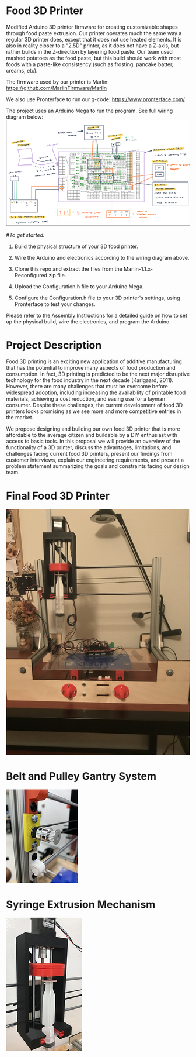 # Food 3D Printer
Modified Arduino 3D printer firmware for creating customizable shapes through food paste extrusion. Our printer operates much the same way a regular 3D printer does, except that it does not use heated elements. It is also in reality closer to a "2.5D" printer, as it does not have a Z-axis, but rather builds in the Z-direction by layering food paste. Our team used mashed potatoes as the food paste, but this build should work with most foods with a paste-like consistency (such as frosting, pancake batter, creams, etc). 

The firmware used by our printer is Marlin: https://github.com/MarlinFirmware/Marlin

We also use Pronterface to run our g-code: https://www.pronterface.com/

The project uses an Arduino Mega to run the program. See full wiring diagram below:
![Wiring Diagram](https://github.com/johnathantran/Marlin-Food-3D-Printer/blob/master/wiring_diagram.png)

#*To get started:*
1. Build the physical structure of your 3D food printer.

2. Wire the Arduino and electronics according to the wiring diagram above.

3. Clone this repo and extract the files from the Marlin-1.1.x-Reconfigured.zip file.

4. Upload the Configuration.h file to your Arduino Mega.

5. Configure the Configuration.h file to your 3D printer's settings, using Pronterface to test your changes.

Please refer to the Assembly Instructions for a detailed guide on how to set up the physical build, wire the electronics, and program the Arduino.

# Project Description

Food 3D printing is an exciting new application of additive manufacturing that has the potential to improve many aspects of food production and consumption. In fact, 3D printing is predicted to be the next major disruptive technology for the food industry in the next decade (Karlgaard, 2011). However, there are many challenges that must be overcome before widespread adoption, including increasing the availability of printable food materials, achieving a cost reduction, and easing use for a layman consumer. Despite these challenges, the current development of food 3D printers looks promising as we see more and more competitive entries in the market.

We propose designing and building our own food 3D printer that is more affordable to the average citizen and buildable by a DIY enthusiast with access to basic tools. In this proposal we will provide an overview of the functionality of a 3D printer, discuss the advantages, limitations, and challenges facing current food 3D printers, present our findings from customer interviews, explain our engineering requirements, and present a problem statement summarizing the goals and constraints facing our design team.

# Final Food 3D Printer
![Final Food 3D Printer](https://github.com/johnathantran/Marlin-Food-3D-Printer/blob/master/final_printer.jpg)

# Belt and Pulley Gantry System

![Belt and Pulley Gantry System](https://github.com/johnathantran/Marlin-Food-3D-Printer/blob/master/belt_system.png)

# Syringe Extrusion Mechanism

![Syringe Extrusion System](https://github.com/johnathantran/Marlin-Food-3D-Printer/blob/master/extrusion_mechanism.png)

